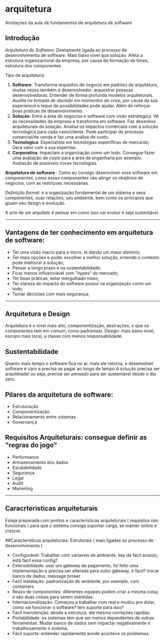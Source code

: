 # arquitetura
Anotações da aula de fundamentos de arquitetura de software

## Introdução

*Arquitetura de Software:* Diretamente ligada ao processo de desenvolvimento de software. Mais baixo nivel que solução. Afeta a estrutura organizacional da empresa, por causa de formação de times, estrutura dos componentes

Tipo de arquitetura:
1. **Software**: Transforma requisitos de negocio em padrões de arquitetura, muitas vezes também é desenvolvedor, arquestrar pessoas desenvolvedoras. Entender de forma profunda modelos arquiteturais. *Auxilia na tomada de decisão em momentos de crise*, por causa da sua experiencia e leque de possibilidades pode ajudar. Além de reforçar boas praticas de desenvolvimento. 
2. **Solução**: Entre a área de negocios e software com visão estrátegica. Vê as necessidades da empresa e transforma em software. Faz desenhos arquiteturais da solução. Analisa os impactos comerciais com a solução tecnologica para cada caso/cliente. Pode participar do processo comercial/de venda e faz uma análise de custo. 
3. **Tecnologica**: Especialista em tecnologias específicas de mercardo; Gera valor com a sua expertise.
4. **Corporativa**: Impactam a organização como um todo. Consegue fazer uma avaliação de custo para a área de engenharia por exemplo. Avaliação de possiveis novas tecnologias. 

**Arquitetura de software** : Como eu consigo desenvolver esse software em componentes, como esses componentes vão atingir os obejtivos de negocios, com as restriçoes necessárias. 

*Definição formal:* é a organização fundamental de um sistema e seus componentes, suas relações, seu ambiente, bem como os principios que giuam seu design e evolução.

A arte de um arquiteto é pensar em como isso vai evoluir e seja sustentável.

---

## Vantagens de ter conhecimento em arquitetura de software:
* Ter uma visão macro para a micro, te dando um maior dominio;
* Ter mais opções e poder escolher a melhor solução, entendo o contexto pode melhorar a solução;
* Pensar a longo prazo e na sustentabilidade;
* Ficar menos influenciável com "hypes" do mercado;
* Ter boas práticas, estar mergulhado nisso;
* Ter clareza do impacto do software possui na organização como um todo;
* Tomar decisões com mais segurança;

___

## Arquitetura e Design
Arquitetura é o nível mais alto, componentização, abstrações, o que os componentes tem em comum, como padronizar. 
Design: mais baixo nivel, escopo mais local, a classe com menos responsabilidade. 

## Sustentabilidade
Quanto mais tempo o software fica no ar, mais ele retorna, e desenvolver software é caro e precisa se pagar ao longo de tempo
A solução precisa ser arquitetada! ou seja, precisa ser pensado para ser sustentável desde o dia zero.

## Pilares da arquitetura de software:
* Estruturação
* Componentização
* Relacionamento entre sistemas
* Governança

## Requisitos Arquiteturais: consegue definir as "regras do jogo"
* Performance
* Armazenamento dos dados
* Escalabilidade
* Segurança
* Legal
* Audit
* Marketing

---

## Caracrteristicas arquiteturais
Esteja preparada com pontos e caracteristicas arquiteturais ( requisitos não funcionais ) para que o sistema consiga suportar carga, se manter online e crescer.

##Caracteristicas arquiteturais: Estruturais ( mais ligadas ao processo de desenvolvimento )
* Configurável: Trabalhar com variaveis de ambiente, key de facil acesso, está facil essa config?
* Extensibilidade: usar um gatewey de pagamento, foi feito uma implementação e precisa ser alterada para outro gateway, é facil? trocar banco de dados, message broker
* Facil instalação: padronização do ambiente, por exemplo, com containers
* Reuso de componentes: diferentes equipes podem criar a mesma coisa, e são duas coisas para serem mantidas.
* Internacionalização: Começou a trabalhar com real e mudou pra dolar, como vai funcionar o software? tem suporte para isso?
* Fácil manutenção: desde a estrutura, até mesmo correções rapidas.
* Portabilidade: os sistemas tem que ser menos dependentes de outras ferramentas. Mudar banco de dados sem impactar negativamente e trabalhosamente o sistema.
* Fácil suporte: entender rapidamente aonde acontece os problemas.
  









